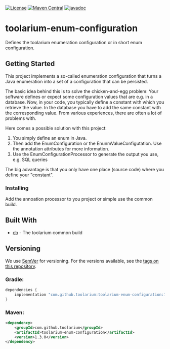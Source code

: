 [![License](https://img.shields.io/github/license/toolarium/toolarium-enum-configuration)](https://github.com/toolarium/toolarium-enum-configuration/blob/master/LICENSE)
[![Maven Central](https://img.shields.io/maven-central/v/com.github.toolarium/toolarium-enum-configuration/1.3.0)](https://search.maven.org/artifact/com.github.toolarium/toolarium-enum-configuration/1.3.0/jar)
[![javadoc](https://javadoc.io/badge2/com.github.toolarium/toolarium-enum-configuration/javadoc.svg)](https://javadoc.io/doc/com.github.toolarium/toolarium-enum-configuration)

# toolarium-enum-configuration

Defines the toolarium enumeration configuration or in short enum configuration.

## Getting Started

This project implements a so-called enumeration configuration that turns a Java enumeration into a set of a configuration that can be persisted.

The basic idea behind this is to solve the chicken-and-egg problem: Your software defines or expect some configuration values that are e.g.
in a database. Now, in your code, you typically define a constant with which you retrieve the value. In the database you have to add the same
constant with the corresponding value. From various experiences, there are often a lot of problems with.

Here comes a possible solution with this project:
1) You simply define an enum in Java.
2) Then add the EnumConfiguration or the EnunmValueConfigutation. Use the annotation attributes for more information.
3) Use the EnumConfigurationProcessor to generate the output you use, e.g. SQL queries

The big advantage is that you only have one place (source code) where you define your "constant".

### Installing

Add the annoation processor to you project or simple use the common build.

## Built With

* [cb](https://github.com/toolarium/common-build) - The toolarium common build

## Versioning

We use [SemVer](http://semver.org/) for versioning. For the versions available, see the [tags on this repository](https://github.com/toolarium/toolarium-enum-configuration/tags). 

### Gradle:

```groovy
dependencies {
    implementation "com.github.toolarium:toolarium-enum-configuration:1.3.0"
}
```

### Maven:

```xml
<dependency>
    <groupId>com.github.toolarium</groupId>
    <artifactId>toolarium-enum-configuration</artifactId>
    <version>1.3.0</version>
</dependency>
```